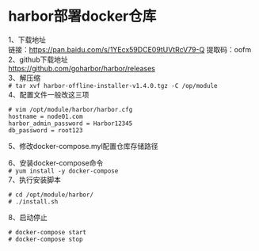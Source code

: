 harbor部署docker仓库
====================
1、下载地址  
链接：https://pan.baidu.com/s/1YEcx59DCE09tUVtRcV79-Q 提取码：oofm  
2、github下载地址  
https://github.com/goharbor/harbor/releases  
3、解压缩  
``` # tar xvf harbor-offline-installer-v1.4.0.tgz -C /op/module ```  
4、配置文件一般改这三项  
```
# vim /opt/module/harbor/harbor.cfg
hostname = node01.com
harbor_admin_password = Harbor12345
db_password = root123
```  
5、修改docker-compose.myl配置仓库存储路径  

6、安装docker-compose命令  
``` # yum install -y docker-compose ```  
7、执行安装脚本  
``` 
# cd /opt/module/harbor/
# ./install.sh
```  
8、启动停止  
```
# docker-compose start
# docker-compose stop
```  
